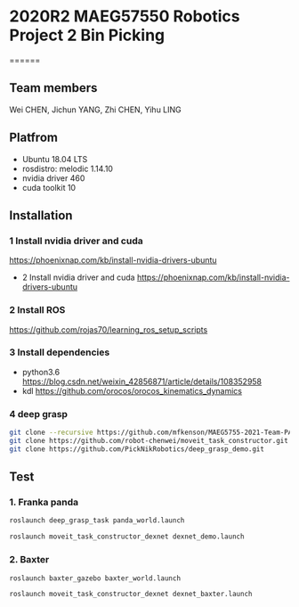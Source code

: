 # 2020R2 MAEG57550 Robotics Project 2 Bin Picking
======

## Team members
Wei CHEN, Jichun YANG, Zhi CHEN, Yihu LING

## Platfrom
+ Ubuntu 18.04 LTS
+ rosdistro: melodic 1.14.10
+ nvidia driver 460
+ cuda toolkit 10

## Installation

### 1 Install nvidia driver and cuda
https://phoenixnap.com/kb/install-nvidia-drivers-ubuntu
+ 2 Install nvidia driver and cuda
https://phoenixnap.com/kb/install-nvidia-drivers-ubuntu

### 2 Install ROS
https://github.com/rojas70/learning_ros_setup_scripts

### 3 Install dependencies
+ python3.6
https://blog.csdn.net/weixin_42856871/article/details/108352958
+ kdl
https://github.com/orocos/orocos_kinematics_dynamics

### 4 deep grasp
```bash
git clone --recursive https://github.com/mfkenson/MAEG5755-2021-Team-PARK.git team-park
git clone https://github.com/robot-chenwei/moveit_task_constructor.git
git clone https://github.com/PickNikRobotics/deep_grasp_demo.git
```

## Test

### 1. Franka panda
```bash
roslaunch deep_grasp_task panda_world.launch 
```
```bash
roslaunch moveit_task_constructor_dexnet dexnet_demo.launch 
```

### 2. Baxter
```bash
roslaunch baxter_gazebo baxter_world.launch
```
```bash
roslaunch moveit_task_constructor_dexnet dexnet_baxter.launch 
```
